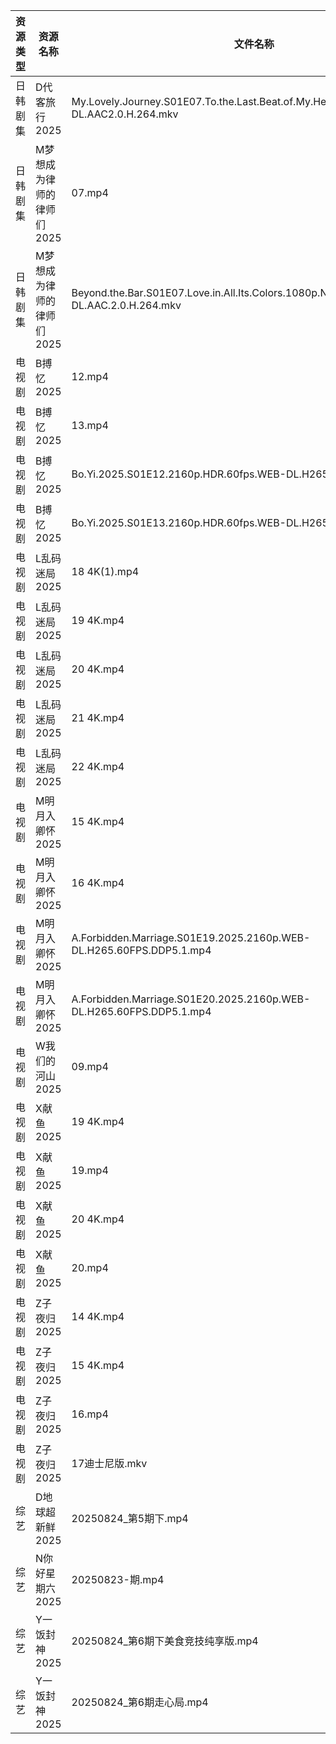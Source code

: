 | 资源类型 | 资源名称            | 文件名称                                                                                       | 分享链接                                 | 更新时间                |
| ---- | --------------- | ------------------------------------------------------------------------------------------ | ------------------------------------ | ------------------- |
| 日韩剧集 | D代客旅行2025       | My.Lovely.Journey.S01E07.To.the.Last.Beat.of.My.Heart.1080p.friDay.WEB-DL.AAC2.0.H.264.mkv | https://pan.quark.cn/s/ffaab0f06b8d  | 2025-08-24 16:16:28 |
| 日韩剧集 | M梦想成为律师的律师们2025 | 07.mp4                                                                                     | https://pan.quark.cn/s/d4ecaff7fa34  | 2025-08-24 10:19:55 |
| 日韩剧集 | M梦想成为律师的律师们2025 | Beyond.the.Bar.S01E07.Love.in.All.Its.Colors.1080p.NF.WEB-DL.AAC.2.0.H.264.mkv             | https://pan.quark.cn/s/d4ecaff7fa34  | 2025-08-24 10:19:59 |
| 电视剧  | B搏忆2025         | 12.mp4                                                                                     | https://pan.quark.cn/s/4a3ccf303089  | 2025-08-24 16:15:54 |
| 电视剧  | B搏忆2025         | 13.mp4                                                                                     | https://pan.quark.cn/s/4a3ccf303089  | 2025-08-24 16:15:50 |
| 电视剧  | B搏忆2025         | Bo.Yi.2025.S01E12.2160p.HDR.60fps.WEB-DL.H265.10bit.AAC.mp4                                | https://pan.quark.cn/s/4a3ccf303089  | 2025-08-24 16:15:43 |
| 电视剧  | B搏忆2025         | Bo.Yi.2025.S01E13.2160p.HDR.60fps.WEB-DL.H265.10bit.AAC.mp4                                | https://pan.quark.cn/s/4a3ccf303089  | 2025-08-24 16:15:47 |
| 电视剧  | L乱码迷局2025       | 18 4K(1).mp4                                                                               | https://www.alipan.com/s/CJ4yqcSAku1 | 2025-08-24 19:00:32 |
| 电视剧  | L乱码迷局2025       | 19 4K.mp4                                                                                  | https://www.alipan.com/s/CJ4yqcSAku1 | 2025-08-24 19:00:31 |
| 电视剧  | L乱码迷局2025       | 20 4K.mp4                                                                                  | https://www.alipan.com/s/CJ4yqcSAku1 | 2025-08-24 19:00:31 |
| 电视剧  | L乱码迷局2025       | 21 4K.mp4                                                                                  | https://www.alipan.com/s/CJ4yqcSAku1 | 2025-08-24 19:00:29 |
| 电视剧  | L乱码迷局2025       | 22 4K.mp4                                                                                  | https://www.alipan.com/s/CJ4yqcSAku1 | 2025-08-24 19:00:29 |
| 电视剧  | M明月入卿怀2025      | 15 4K.mp4                                                                                  | https://www.alipan.com/s/xHamJTAqzs9 | 2025-08-24 00:00:48 |
| 电视剧  | M明月入卿怀2025      | 16 4K.mp4                                                                                  | https://www.alipan.com/s/xHamJTAqzs9 | 2025-08-24 00:00:47 |
| 电视剧  | M明月入卿怀2025      | A.Forbidden.Marriage.S01E19.2025.2160p.WEB-DL.H265.60FPS.DDP5.1.mp4                        | https://pan.quark.cn/s/6b8f9ab94561  | 2025-08-24 21:20:27 |
| 电视剧  | M明月入卿怀2025      | A.Forbidden.Marriage.S01E20.2025.2160p.WEB-DL.H265.60FPS.DDP5.1.mp4                        | https://pan.quark.cn/s/6b8f9ab94561  | 2025-08-24 21:20:33 |
| 电视剧  | W我们的河山2025      | 09.mp4                                                                                     | https://pan.quark.cn/s/c4dc5a2cd5fe  | 2025-08-24 21:25:49 |
| 电视剧  | X献鱼2025         | 19 4K.mp4                                                                                  | https://www.alipan.com/s/RdyreAB7CLk | 2025-08-24 18:01:06 |
| 电视剧  | X献鱼2025         | 19.mp4                                                                                     | https://www.alipan.com/s/RdyreAB7CLk | 2025-08-24 16:01:05 |
| 电视剧  | X献鱼2025         | 20 4K.mp4                                                                                  | https://www.alipan.com/s/RdyreAB7CLk | 2025-08-24 18:01:05 |
| 电视剧  | X献鱼2025         | 20.mp4                                                                                     | https://www.alipan.com/s/RdyreAB7CLk | 2025-08-24 16:01:04 |
| 电视剧  | Z子夜归2025        | 14 4K.mp4                                                                                  | https://www.alipan.com/s/eenSecWfvhF | 2025-08-24 00:01:33 |
| 电视剧  | Z子夜归2025        | 15 4K.mp4                                                                                  | https://www.alipan.com/s/eenSecWfvhF | 2025-08-24 00:01:33 |
| 电视剧  | Z子夜归2025        | 16.mp4                                                                                     | https://www.alipan.com/s/eenSecWfvhF | 2025-08-24 19:01:21 |
| 电视剧  | Z子夜归2025        | 17迪士尼版.mkv                                                                                 | https://www.alipan.com/s/eenSecWfvhF | 2025-08-24 20:01:20 |
| 综艺   | D地球超新鲜2025      | 20250824_第5期下.mp4                                                                          | https://www.alipan.com/s/RYH2797MVWw | 2025-08-24 18:01:27 |
| 综艺   | N你好星期六2025      | 20250823-期.mp4                                                                             | https://www.alipan.com/s/nvuMvPrHLGa | 2025-08-24 00:01:46 |
| 综艺   | Y一饭封神2025       | 20250824_第6期下美食竞技纯享版.mp4                                                                   | https://www.alipan.com/s/w4Qpfj6YdVw | 2025-08-24 19:01:41 |
| 综艺   | Y一饭封神2025       | 20250824_第6期走心局.mp4                                                                        | https://www.alipan.com/s/w4Qpfj6YdVw | 2025-08-24 19:01:40 |
